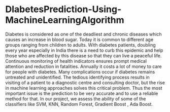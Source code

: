 # DIabetesPrediction-Using-MachineLearningAlgorithm
Diabetes is considered as one of the deadliest and chronic diseases which causes an increase in blood sugar. Today it is common to different age groups ranging from children to adults. With diabetes patients, doubling every year especially in India there is a need to curb this epidemic and help those who are affected by this disease so that they can live a peaceful life. Continuous monitoring of health indicators ensures prompt medical attention and reduction in fatalities. Annually it costs a lot of money to care for people with diabetes. Many complications occur if diabetes remains untreated and unidentified. The tedious identifying process results in visiting of a patient to a diagnostic centre and consulting doctor, but the rise in machine learning approaches solves this critical problem. Thus the most important issue is the prediction to be very accurate and to use a reliable method for that. In our project, we assess the ability of some of the classifiers like SVM, KNN, Random Forest, Gradient Boost , Ada Boost.
